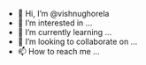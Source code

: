 - 👋 Hi, I’m @vishnughorela
- 👀 I’m interested in ...
- 🌱 I’m currently learning ...
- 💞️ I’m looking to collaborate on ...
- 📫 How to reach me ...

<!---
vishnughorela/vishnughorela is a ✨ special ✨ repository because its `README.md` (this file) appears on your GitHub profile.
You can click the Preview link to take a look at your changes.
--->
 <script>
        // 1
        let a = 5;
        let b = "vishnu";
        console.log(a + b)


        // 2
        console.log(typeof (a + b))

        //  3 


        const c1 = {
            name: "vishnu",
            class: "5",
            rollno: "45",
        }
        console.log(c1)


        // 4

        const c2 = {
            name: "vishnu",
            class: "7",
            rollno: "10",
        }
        console.log(c2["name"])
        console.log(c2["rollno"])



        //   4

        const a2 = {
            name: "bunty",
            class: "5",
            rollno: "45",
        }

        a2['name'] = "vishnu"
        a2['class'] = "raj"
        console.log(a2)

        // 5

        const vis = {
            aman: "vishu",
            raj: "anshu",
            ravi: "pawan",
        }
        console.log(vis['raj'])



        // 6666
        // 1
        let x = 5;
        let y = 5;
      
        console.log(typeof (x + y))
        // 1
      
       
        let c = "5";
        let d = "5";
      
        console.log(typeof (c + d))





    </script>
